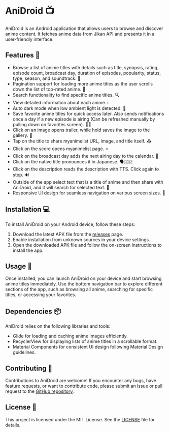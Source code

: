 # AniDroid 📺

AniDroid is an Android application that allows users to browse and discover anime content. It fetches anime data from Jikan API and presents it in a user-friendly interface.

## Features 🚀

- Browse a list of anime titles with details such as title, synopsis, rating, episode count, broadcast day, duration of episodes, popularity, status, type, season, and soundtrack. 📜
- Pagination support for loading more anime titles as the user scrolls down the list of top-rated anime. 🔄
- Search functionality to find specific anime titles. 🔍
- View detailed information about each anime. ℹ️
- Auto dark mode when low ambient light is detected. 🌚
- Save favorite anime titles for quick access later. Also sends notifications once a day if a new episode is airing (Can be refreshed manually by pulling down on favorites screen). 💾📅
- Click on an image opens trailer, while hold saves the image to the gallery. 📸
- Tap on the title to share myanimelist URL, image, and title itself. 📤
- Click on the score opens myanimelist page. ⭐
- Click on the broadcast day adds the next airing day to the calendar. 📅
- Click on the native title pronounces it in Japanese. 🗣️🇯🇵
- Click on the description reads the description with TTS. Click again to stop. 🔊
- Outside of the app select text that is a title of anime and then share with AniDroid, and it will search for selected text. 🔖
- Responsive UI design for seamless navigation on various screen sizes. 📱

## Installation 💻

To install AniDroid on your Android device, follow these steps:

1. Download the latest APK file from the [releases](https://github.com/momcilovicluka/anidroid/releases) page.
2. Enable installation from unknown sources in your device settings.
3. Open the downloaded APK file and follow the on-screen instructions to install the app.

## Usage 📱

Once installed, you can launch AniDroid on your device and start browsing anime titles immediately. Use the bottom navigation bar to explore different sections of the app, such as browsing all anime, searching for specific titles, or accessing your favorites.

## Dependencies 📦

AniDroid relies on the following libraries and tools:

- Glide for loading and caching anime images efficiently.
- RecyclerView for displaying lists of anime titles in a scrollable format.
- Material Components for consistent UI design following Material Design guidelines.

## Contributing 🤝

Contributions to AniDroid are welcome! If you encounter any bugs, have feature requests, or want to contribute code, please submit an issue or pull request to the [GitHub repository](https://github.com/momcilovicluka/anidroid/issues).

## License 📜

This project is licensed under the MIT License. See the [LICENSE](LICENSE) file for details.
